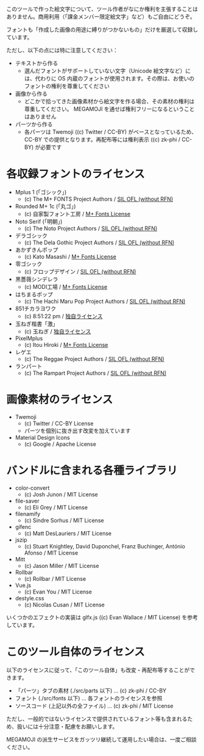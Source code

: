 このツールで作った絵文字について、ツール作者がなにか権利を主張することはありません。商用利用（「課金メンバー限定絵文字」など）もご自由にどうぞ。

フォントも「作成した画像の用途に縛りがつかないもの」だけを厳選して収録しています。

ただし、以下の点には特に注意してください：

- テキストから作る
  - 選んだフォントがサポートしていない文字（Unicode 絵文字など）には、代わりに OS 内蔵のフォントが使用されます。その際は、お使いのフォントの権利を尊重してください
- 画像から作る
  - どこかで拾ってきた画像素材から絵文字を作る場合、その素材の権利は尊重してください。 MEGAMOJI を通せば権利フリーになるということはありません
- パーツから作る
  - 各パーツは Twemoji ((c) Twitter / CC-BY) がベースとなっているため、 CC-BY での提供となります。再配布等には権利表示 ((c) zk-phi / CC-BY) が必要です

# 各収録フォントのライセンス

- Mplus 1 (「ゴシック」)
  - (c) The M+ FONTS Project Authors / [SIL OFL (without RFN)](https://github.com/zk-phi/MEGAMOJI/blob/master/resources/licenses/ofl1-1-no-rfn.txt)
- Rounded M+ 1c (「丸ゴ」)
  - (c) 自家製フォント工房 / [M+ Fonts License](https://github.com/zk-phi/MEGAMOJI/blob/master/resources/licenses/mplus.txt)
- Noto Serif (「明朝」)
  - (c) The Noto Project Authors / [SIL OFL (without RFN)](https://github.com/zk-phi/MEGAMOJI/blob/master/resources/licenses/ofl1-1-no-rfn.txt)
- デラゴシック
  - (c) The Dela Gothic Project Authors / [SIL OFL (without RFN)](https://github.com/zk-phi/MEGAMOJI/blob/master/resources/licenses/ofl1-1-no-rfn.txt)
- あかずきんポップ
  - (c) Kato Masashi / [M+ Fonts License](https://github.com/zk-phi/MEGAMOJI/blob/master/resources/licenses/mplus.txt)
- 零ゴシック
  - (c) フロップデザイン / [SIL OFL (without RFN)](https://github.com/zk-phi/MEGAMOJI/blob/master/resources/licenses/ofl1-1-no-rfn.txt)
- 黒薔薇シンデレラ
  - (c) MODI工場 / [M+ Fonts License](https://github.com/zk-phi/MEGAMOJI/blob/master/resources/licenses/mplus.txt)
- はちまるポップ
  - (c) The Hachi Maru Pop Project Authors / [SIL OFL (without RFN)](https://github.com/zk-phi/MEGAMOJI/blob/master/resources/licenses/ofl1-1-no-rfn.txt)
- 851チカラヨワク
  - (c) 8:51:22 pm / [独自ライセンス](https://github.com/zk-phi/MEGAMOJI/blob/master/resources/licenses/chikarayowaku.txt)
- 玉ねぎ楷書「激」
  - (c) 玉ねぎ / [独自ライセンス](https://github.com/zk-phi/MEGAMOJI/blob/master/resources/licenses/TamanegiKaishoGeki.txt)
- PixelMplus
  - (c) Itou Hiroki / [M+ Fonts License](https://github.com/zk-phi/MEGAMOJI/blob/master/resources/licenses/mplus.txt)
- レゲエ
  - (c) The Reggae Project Authors / [SIL OFL (without RFN)](https://github.com/zk-phi/MEGAMOJI/blob/master/resources/licenses/ofl1-1-no-rfn.txt)
- ランパート
  - (c) The Rampart Project Authors / [SIL OFL (without RFN)](https://github.com/zk-phi/MEGAMOJI/blob/master/resources/licenses/ofl1-1-no-rfn.txt)

# 画像素材のライセンス

- Twemoji
  - (c) Twitter / CC-BY License
  - パーツを個別に抜き出す改変を加えています
- Material Design Icons
  - (c) Google / Apache License

# バンドルに含まれる各種ライブラリ

- color-convert
  - (c) Josh Junon / MIT License
- file-saver
  - (c) Eli Grey / MIT License
- filenamify
  - (c) Sindre Sorhus / MIT License
- gifenc
  - (c) Matt DesLauriers / MIT License
- jszip
  - (c) Stuart Knightley, David Duponchel, Franz Buchinger, António Afonso / MIT License
- Mitt
  - (c) Jason Miller / MIT License
- Rollbar
  - (c) Rollbar / MIT License
- Vue.js
  - (c) Evan You / MIT License
- destyle.css
  - (c) Nicolas Cusan / MIT License

いくつかのエフェクトの実装は glfx.js ((c) Evan Wallace / MIT License) を参考しています。

# このツール自体のライセンス

以下のライセンスに従って、「このツール自体」も改変・再配布等することができます。

- 「パーツ」タブの素材 (./src/parts 以下) ... (c) zk-phi / CC-BY
- フォント (./src/fonts 以下) ... 各フォントのライセンスを参照
- ソースコード (上記以外の全ファイル) ... (c) zk-phi / MIT License

ただし、一般的ではないライセンスで提供されているフォント等も含まれるため、扱いには十分注意・配慮をお願いします。

MEGAMOJI の派生サービスをガッツリ継続して運用したい場合は、一度ご相談ください。
